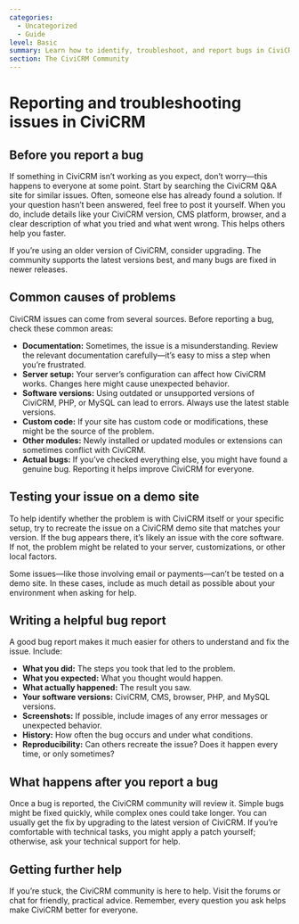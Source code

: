 ```yaml
---
categories:
  - Uncategorized
  - Guide
level: Basic
summary: Learn how to identify, troubleshoot, and report bugs in CiviCRM, including tips for writing clear bug reports and understanding what happens after you report an issue.
section: The CiviCRM Community
---
```


# Reporting and troubleshooting issues in CiviCRM

## Before you report a bug

If something in CiviCRM isn’t working as you expect, don’t worry—this happens to everyone at some point. Start by searching the CiviCRM Q&A site for similar issues. Often, someone else has already found a solution. If your question hasn’t been answered, feel free to post it yourself. When you do, include details like your CiviCRM version, CMS platform, browser, and a clear description of what you tried and what went wrong. This helps others help you faster.

If you’re using an older version of CiviCRM, consider upgrading. The community supports the latest versions best, and many bugs are fixed in newer releases.

## Common causes of problems

CiviCRM issues can come from several sources. Before reporting a bug, check these common areas:

- **Documentation:** Sometimes, the issue is a misunderstanding. Review the relevant documentation carefully—it’s easy to miss a step when you’re frustrated.
- **Server setup:** Your server’s configuration can affect how CiviCRM works. Changes here might cause unexpected behavior.
- **Software versions:** Using outdated or unsupported versions of CiviCRM, PHP, or MySQL can lead to errors. Always use the latest stable versions.
- **Custom code:** If your site has custom code or modifications, these might be the source of the problem.
- **Other modules:** Newly installed or updated modules or extensions can sometimes conflict with CiviCRM.
- **Actual bugs:** If you’ve checked everything else, you might have found a genuine bug. Reporting it helps improve CiviCRM for everyone.

## Testing your issue on a demo site

To help identify whether the problem is with CiviCRM itself or your specific setup, try to recreate the issue on a CiviCRM demo site that matches your version. If the bug appears there, it’s likely an issue with the core software. If not, the problem might be related to your server, customizations, or other local factors.

Some issues—like those involving email or payments—can’t be tested on a demo site. In these cases, include as much detail as possible about your environment when asking for help.

## Writing a helpful bug report

A good bug report makes it much easier for others to understand and fix the issue. Include:

- **What you did:** The steps you took that led to the problem.
- **What you expected:** What you thought would happen.
- **What actually happened:** The result you saw.
- **Your software versions:** CiviCRM, CMS, browser, PHP, and MySQL versions.
- **Screenshots:** If possible, include images of any error messages or unexpected behavior.
- **History:** How often the bug occurs and under what conditions.
- **Reproducibility:** Can others recreate the issue? Does it happen every time, or only sometimes?

## What happens after you report a bug

Once a bug is reported, the CiviCRM community will review it. Simple bugs might be fixed quickly, while complex ones could take longer. You can usually get the fix by upgrading to the latest version of CiviCRM. If you’re comfortable with technical tasks, you might apply a patch yourself; otherwise, ask your technical support for help.

## Getting further help

If you’re stuck, the CiviCRM community is here to help. Visit the forums or chat for friendly, practical advice. Remember, every question you ask helps make CiviCRM better for everyone.
